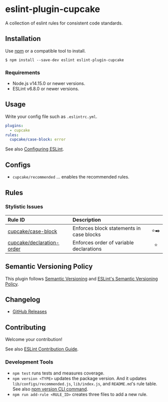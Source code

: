 # eslint-plugin-cupcake

<!--
[![npm version](https://img.shields.io/npm/v/eslint-plugin-cupcake.svg)](https://www.npmjs.com/package/eslint-plugin-cupcake)
[![build status](https://github.com/forivall/eslint-plugin-cupcake/actions/workflows/main.yml/badge.svg)](https://github.com/forivall/eslint-plugin-cupcake/actions/workflows/main.yml)
[![coverage status](https://coveralls.io/repos/github/forivall/eslint-plugin-cupcake/badge.svg)](https://coveralls.io/github/forivall/eslint-plugin-cupcake)
-->

A collection of eslint rules for consistent code standards.

## Installation

Use [npm](https://www.npmjs.com/) or a compatible tool to install.

```
$ npm install --save-dev eslint eslint-plugin-cupcake
```

### Requirements

- Node.js v14.15.0 or newer versions.
- ESLint v6.8.0 or newer versions.

## Usage

Write your config file such as `.eslintrc.yml`.

```yml
plugins:
  - cupcake
rules:
  cupcake/case-block: error
```

See also [Configuring ESLint](https://eslint.org/docs/user-guide/configuring).

## Configs

- `cupcake/recommended` ... enables the recommended rules.

## Rules

<!--RULE_TABLE_BEGIN-->
### Stylistic Issues

| Rule ID | Description |    |
|:--------|:------------|:--:|
| [cupcake/case-block](./docs/rules/case-block.md) | Enforces block statements in case blocks | ⭐️✒️ |
| [cupcake/declaration-order](./docs/rules/declaration-order.md) | Enforces order of variable declarations | ⭐️ |

<!--RULE_TABLE_END-->

## Semantic Versioning Policy

This plugin follows [Semantic Versioning](http://semver.org/) and [ESLint's Semantic Versioning Policy](https://github.com/eslint/eslint#semantic-versioning-policy).

## Changelog

- [GitHub Releases]()

## Contributing

Welcome your contribution!

See also [ESLint Contribution Guide](https://eslint.org/docs/developer-guide/contributing/).

### Development Tools

- `npm test` runs tests and measures coverage.
- `npm version <TYPE>` updates the package version. And it updates `lib/configs/recommended.js`, `lib/index.js`, and `README.md`'s rule table. See also [npm version CLI command](https://docs.npmjs.com/cli/version).
- `npm run add-rule <RULE_ID>` creates three files to add a new rule.
